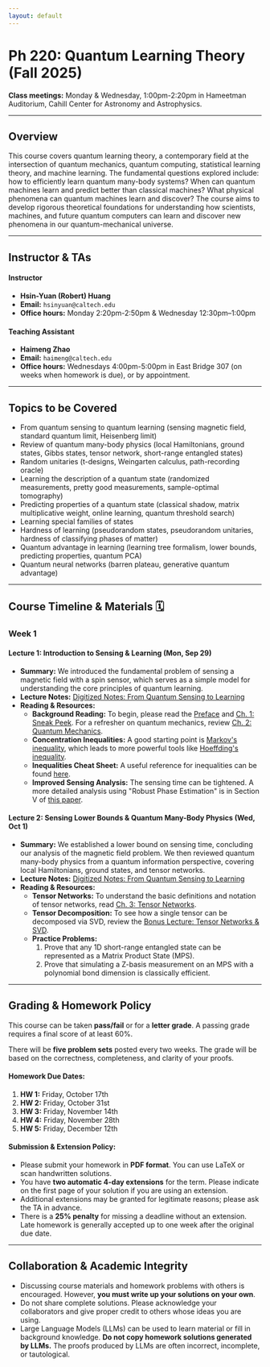 ```yaml
---
layout: default
---
```


# Ph 220: Quantum Learning Theory (Fall 2025)

**Class meetings:** Monday & Wednesday, 1:00pm-2:20pm in Hameetman Auditorium, Cahill Center for Astronomy and Astrophysics.

---

## Overview

This course covers quantum learning theory, a contemporary field at the intersection of quantum mechanics, quantum computing, statistical learning theory, and machine learning. The fundamental questions explored include: how to efficiently learn quantum many-body systems? When can quantum machines learn and predict better than classical machines? What physical phenomena can quantum machines learn and discover? The course aims to develop rigorous theoretical foundations for understanding how scientists, machines, and future quantum computers can learn and discover new phenomena in our quantum-mechanical universe.

---

## Instructor & TAs

#### Instructor
* **Hsin-Yuan (Robert) Huang**
* **Email:** `hsinyuan@caltech.edu`
* **Office hours:** Monday 2:20pm-2:50pm & Wednesday 12:30pm–1:00pm

#### Teaching Assistant
* **Haimeng Zhao**
* **Email:** `haimeng@caltech.edu`
* **Office hours:** Wednesdays 4:00pm-5:00pm in East Bridge 307 (on weeks when homework is due), or by appointment.

---

## Topics to be Covered

* From quantum sensing to quantum learning (sensing magnetic field, standard quantum limit, Heisenberg limit)
* Review of quantum many-body physics (local Hamiltonians, ground states, Gibbs states, tensor network, short-range entangled states)
* Random unitaries (t-designs, Weingarten calculus, path-recording oracle)
* Learning the description of a quantum state (randomized measurements, pretty good measurements, sample-optimal tomography)
* Predicting properties of a quantum state (classical shadow, matrix multiplicative weight, online learning, quantum threshold search)
* Learning special families of states
* Hardness of learning (pseudorandom states, pseudorandom unitaries, hardness of classifying phases of matter)
* Quantum advantage in learning (learning tree formalism, lower bounds, predicting properties, quantum PCA)
* Quantum neural networks (barren plateau, generative quantum advantage)

---

## Course Timeline & Materials 🗓️

### **Week 1**

#### **Lecture 1: Introduction to Sensing & Learning (Mon, Sep 29)**
* **Summary:** We introduced the fundamental problem of sensing a magnetic field with a spin sensor, which serves as a simple model for understanding the core principles of quantum learning.
* **Lecture Notes:** [Digitized Notes: From Quantum Sensing to Learning](./materials/From_Quantum_Sensing_to_Learning.pdf)
* **Reading & Resources:**
    * **Background Reading:** To begin, please read the [Preface](./materials/Preface.pdf) and [Ch. 1: Sneak Peek](./materials/Chapter-SneakPeek.pdf). For a refresher on quantum mechanics, review [Ch. 2: Quantum Mechanics](./materials/Chapter-QuantumMechanics.pdf).
    * **Concentration Inequalities:** A good starting point is [Markov's inequality](https://en.wikipedia.org/wiki/Markov%27s_inequality), which leads to more powerful tools like [Hoeffding's inequality](https://en.wikipedia.org/wiki/Hoeffding%27s_inequality).
    * **Inequalities Cheat Sheet:** A useful reference for inequalities can be found [here](https://www.lkozma.net/inequalities_cheat_sheet/ineq.pdf).
    * **Improved Sensing Analysis:** The sensing time can be tightened. A more detailed analysis using "Robust Phase Estimation" is in Section V of [this paper](https://arxiv.org/pdf/1502.02677).

#### **Lecture 2: Sensing Lower Bounds & Quantum Many-Body Physics (Wed, Oct 1)**
* **Summary:** We established a lower bound on sensing time, concluding our analysis of the magnetic field problem. We then reviewed quantum many-body physics from a quantum information perspective, covering local Hamiltonians, ground states, and tensor networks.
* **Lecture Notes:** [Digitized Notes: From Quantum Sensing to Learning](./materials/From_Quantum_Sensing_to_Learning.pdf)
* **Reading & Resources:**
    * **Tensor Networks:** To understand the basic definitions and notation of tensor networks, read [Ch. 3: Tensor Networks](./materials/Chapter-TensorNetwork.pdf).
    * **Tensor Decomposition:** To see how a single tensor can be decomposed via SVD, review the [Bonus Lecture: Tensor Networks & SVD](./materials/BonusLecture-SVDandTN.pdf).
    * **Practice Problems:**
        1.  Prove that any 1D short-range entangled state can be represented as a Matrix Product State (MPS).
        2.  Prove that simulating a Z-basis measurement on an MPS with a polynomial bond dimension is classically efficient.

---

## Grading & Homework Policy

This course can be taken **pass/fail** or for a **letter grade**. A passing grade requires a final score of at least 60%.

There will be **five problem sets** posted every two weeks. The grade will be based on the correctness, completeness, and clarity of your proofs.

#### Homework Due Dates:
1.  **HW 1:** Friday, October 17th
2.  **HW 2:** Friday, October 31st
3.  **HW 3:** Friday, November 14th
4.  **HW 4:** Friday, November 28th
5.  **HW 5:** Friday, December 12th

#### Submission & Extension Policy:
* Please submit your homework in **PDF format**. You can use LaTeX or scan handwritten solutions.
* You have **two automatic 4-day extensions** for the term. Please indicate on the first page of your solution if you are using an extension.
* Additional extensions may be granted for legitimate reasons; please ask the TA in advance.
* There is a **25% penalty** for missing a deadline without an extension. Late homework is generally accepted up to one week after the original due date.

---

## Collaboration & Academic Integrity

* Discussing course materials and homework problems with others is encouraged. However, **you must write up your solutions on your own**.
* Do not share complete solutions. Please acknowledge your collaborators and give proper credit to others whose ideas you are using.
* Large Language Models (LLMs) can be used to learn material or fill in background knowledge. **Do not copy homework solutions generated by LLMs.** The proofs produced by LLMs are often incorrect, incomplete, or tautological.